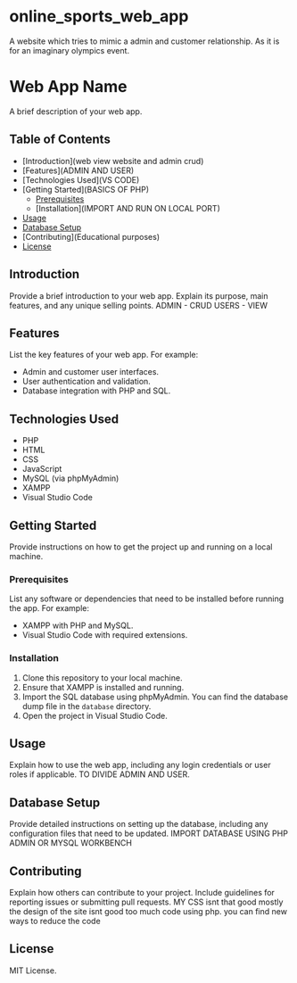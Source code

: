 # online_sports_web_app
A website which tries to mimic a admin and customer relationship. As it is for an imaginary olympics event.

# Web App Name

A brief description of your web app.

## Table of Contents

- [Introduction](web view website and admin crud)
- [Features](ADMIN AND USER)
- [Technologies Used](VS CODE)
- [Getting Started](BASICS OF PHP)
  - [Prerequisites](#prerequisites)
  - [Installation](IMPORT AND RUN ON LOCAL PORT)
- [Usage](CRUD)
- [Database Setup](07/08/2023)
- [Contributing](Educational purposes)
- [License](11.license)

## Introduction

Provide a brief introduction to your web app. Explain its purpose, main features, and any unique selling points.
ADMIN - CRUD
USERS - VIEW

## Features

List the key features of your web app. For example:
- Admin and customer user interfaces.
- User authentication and validation.
- Database integration with PHP and SQL.

## Technologies Used

- PHP
- HTML
- CSS
- JavaScript
- MySQL (via phpMyAdmin)
- XAMPP
- Visual Studio Code

## Getting Started

Provide instructions on how to get the project up and running on a local machine.

### Prerequisites

List any software or dependencies that need to be installed before running the app. For example:
- XAMPP with PHP and MySQL.
- Visual Studio Code with required extensions.

### Installation

1. Clone this repository to your local machine.
2. Ensure that XAMPP is installed and running.
3. Import the SQL database using phpMyAdmin. You can find the database dump file in the `database` directory.
4. Open the project in Visual Studio Code.

## Usage

Explain how to use the web app, including any login credentials or user roles if applicable.
TO DIVIDE ADMIN AND USER.

## Database Setup

Provide detailed instructions on setting up the database, including any configuration files that need to be updated.
IMPORT DATABASE USING PHP ADMIN OR MYSQL WORKBENCH

## Contributing

Explain how others can contribute to your project. Include guidelines for reporting issues or submitting pull requests.
MY CSS isnt that good
mostly the design of the site isnt good
too much code using php.
you can find new ways to reduce the code 
## License

MIT License.


